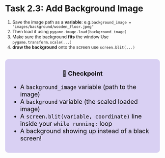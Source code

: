 # Task 2.3: Add Background Image
1. Save the image path as a **variable**: e.g.`background_image = "images/background/wooden_floor.jpeg"`
2. Then load it using `pygame.image.load(background_image)`
3. Make sure the background **fits** the window Use `pygame.transform.scale(...)`
4. **draw the background** onto the screen use `screen.blit(...)`

<br>
<div style="font-size: 20px; background-color: #d9d0f3; color: black; padding: 15px; border-radius:10px;">
    <p style="text-align: center;"><b>🚩 Checkpoint</b><p>
    <ul>  
        <li>A <code>background_image</code> variable (path to the image)</li>
        <li>A <code>background</code> variable (the scaled loaded image)</li>
        <li>A <code>screen.blit(variable, coordinate)</code> line inside your <code>while running:</code> loop</li>
        <li>A background showing up instead of a black screen!</li>
    </ul>
</div>